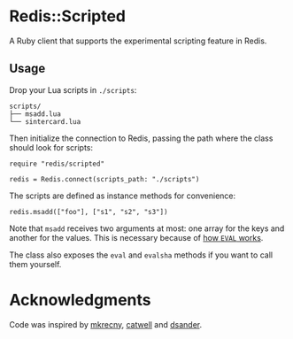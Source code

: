 Redis::Scripted
===

A Ruby client that supports the experimental scripting feature in Redis.

Usage
---

Drop your Lua scripts in `./scripts`:

    scripts/
    ├── msadd.lua
    └── sintercard.lua

Then initialize the connection to Redis, passing the path where the
class should look for scripts:

    require "redis/scripted"

    redis = Redis.connect(scripts_path: "./scripts")

The scripts are defined as instance methods for convenience:

    redis.msadd(["foo"], ["s1", "s2", "s3"])

Note that `msadd` receives two arguments at most: one array for the keys
and another for the values. This is necessary because of [how `EVAL`
works](http://antirez.com/post/scripting-branch-released.html).

The class also exposes the `eval` and `evalsha` methods if you want to
call them yourself.

Acknowledgments
===

Code was inspired by [mkrecny](https://github.com/mkrecny/redis-extend),
[catwell](https://github.com/catwell/redis-extend) and
[dsander](https://github.com/dsander/redis-rb/commit/e57d3a08eaef0f98e33cddea90ed317aad4d1f14).
